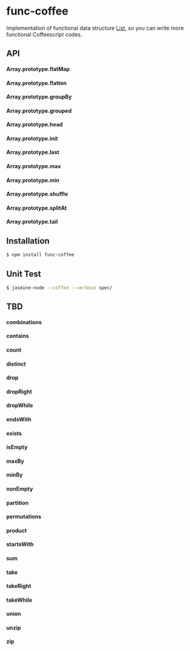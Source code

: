 func-coffee
===========

Implementation of functional data structure [List](http://www.scala-lang.org/api/current/index.html#scala.collection.immutable.List),
so you can write more functional Coffeescript codes.


## API
#### Array.prototype.flatMap
#### Array.prototype.flatten
#### Array.prototype.groupBy
#### Array.prototype.grouped
#### Array.prototype.head
#### Array.prototype.init
#### Array.prototype.last
#### Array.prototype.max
#### Array.prototype.min
#### Array.prototype.shuffle
#### Array.prototype.splitAt
#### Array.prototype.tail

## Installation

```bash
$ npm install func-coffee
```

## Unit Test

```bash
$ jasmine-node --coffee --verbose spec/
```


## TBD
#### combinations
#### contains
#### count
#### distinct
#### drop
#### dropRight
#### dropWhile
#### endsWith
#### exists
#### isEmpty
#### maxBy
#### minBy
#### nonEmpty
#### partition
#### permutations
#### product
#### startsWith
#### sum
#### take
#### takeRight
#### takeWhile
#### union
#### unzip
#### zip





